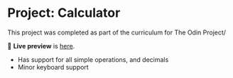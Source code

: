 # Project: Calculator
 This project was completed as part of the curriculum for The Odin Project/


🔗 **Live preview** is [here](https://siemernj.github.io/calculator/).


* Has support for all simple operations, and decimals
* Minor keyboard support


